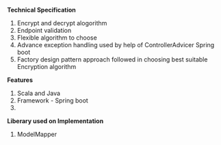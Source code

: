 

**Technical Specification**
 1) Encrypt and decrypt alogorithm 
 2) Endpoint validation
 3) Flexible algorithm to choose
 4) Advance exception handling used by help of ControllerAdvicer Spring boot
 5) Factory design pattern approach followed in choosing best suitable Encryption algorithm


**Features**
 1) Scala and Java
 2) Framework - Spring boot
 3)  

**Liberary used on Implementation**
 1) ModelMapper

